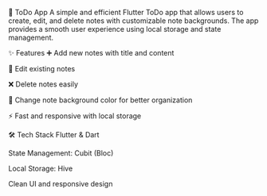 
📝 ToDo App
A simple and efficient Flutter ToDo app that allows users to create, edit, and delete notes with customizable note backgrounds. The app provides a smooth user experience using local storage and state management.

✨ Features
➕ Add new notes with title and content

📝 Edit existing notes

❌ Delete notes easily

🎨 Change note background color for better organization

⚡ Fast and responsive with local storage

🛠️ Tech Stack
Flutter & Dart

State Management: Cubit (Bloc)

Local Storage: Hive

Clean UI and responsive design
